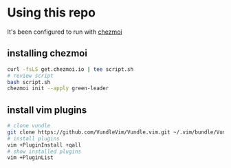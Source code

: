 # Using this repo
It's been configured to run with [chezmoi](https://www.chezmoi.io/)

## installing chezmoi
```bash
curl -fsLS get.chezmoi.io | tee script.sh
# review script
bash script.sh
chezmoi init --apply green-leader
```

## install vim plugins
```bash
# clone vundle
git clone https://github.com/VundleVim/Vundle.vim.git ~/.vim/bundle/Vundle.vim
# install plugins
vim +PluginInstall +qall
# show installed plugins
vim +PluginList
```
